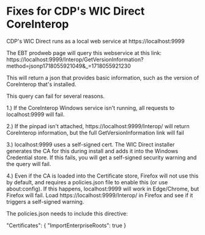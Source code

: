 # Fixes for CDP's WIC Direct CoreInterop

CDP's WIC Direct runs as a local web service at https://localhost:9999

The EBT prodweb page will query this webservice at this link:
 https://localhost:9999/Interop/GetVersionInformation?method=jsonp1718055921049&_=1718055921230

This will return a json that provides basic information, such as the version of CoreInterop that's installed.

This query can fail for several reasons.

1.) If the CoreInterop Windows service isn't running, all requests to localhost:9999 will fail.

2.) If the pinpad isn't attached, https://localhost:9999/Interop/ will return CoreInterop information, but the full GetVersionInformation link will fail

3.) localhost:9999 uses a self-signed cert. The WIC Direct installer generates the CA for this during install and adds it into the Windows Credential store. If this fails, you will get a self-signed security warning and the query will fail.

4.) Even if the CA is loaded into the Certificate store, Firefox will not use this by default, and requires a policies.json file to enable this (or use about:config).  If this happens, localhost:9999 will work in Edge/Chrome, but Firefox will fail. Load https://localhost:9999/Interop/ in Firefox and see if it triggers a self-signed warning.  

The policies.json needs to include this directive:

"Certificates":
{
"ImportEnterpriseRoots": true
}
